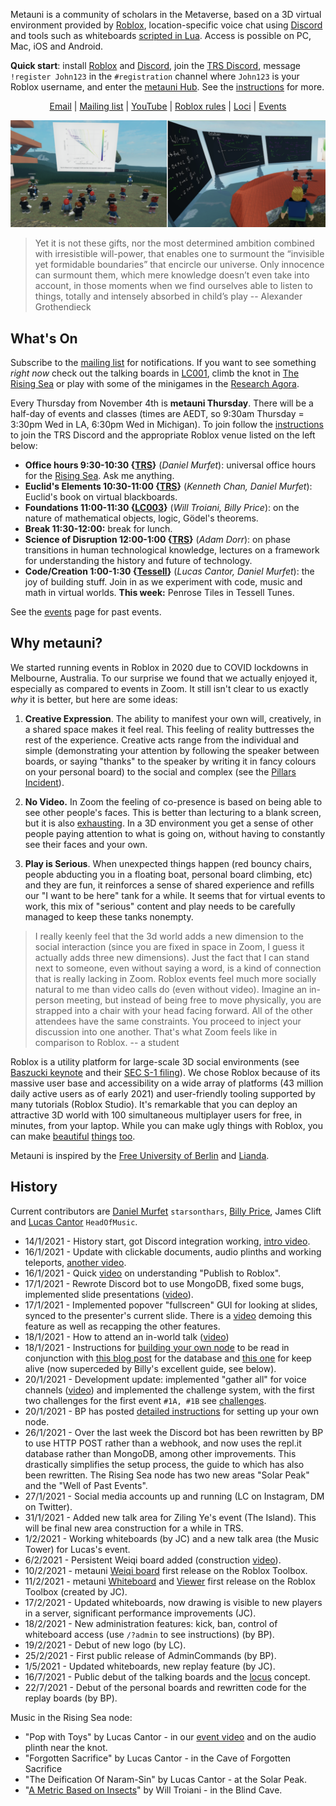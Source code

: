 Metauni is a community of scholars in the Metaverse, based on a 3D virtual environment provided by [Roblox](https://www.roblox.com/), location-specific voice chat using [Discord](https://www.discord.com) and tools such as whiteboards [scripted in Lua](http://metauni.org/posts/make-your-own/tools). Access is possible on PC, Mac, iOS and Android.

**Quick start**: install [Roblox](https://www.roblox.com/) and [Discord](https://www.discord.com), join the [TRS Discord](https://discord.gg/9yBaAxPSK8), message `!register John123` in the `#registration` channel where `John123` is your Roblox username, and enter the [metauni Hub](https://www.roblox.com/games/6233302798/metauni-Hub). See the [instructions](https://metauni.org/posts/instructions/instructions) for more.

<p align="center">
  <a href="mailto:admin@metauni.org">Email</a> |
  <a href="https://tinyletter.com/adminmetauni">Mailing list</a> |
  <a href="https://www.youtube.com/playlist?list=PLKnx70LRf21eZQ7ZfEU5SibsJrAFvJU41">YouTube</a> |
  <a href="https://metauni.org/posts/rules/rules">Roblox rules</a> |
  <a href="http://metauni.org/posts/loci/loci">Loci</a> |
  <a href="http://metauni.org/posts/events/events">Events</a>
</p>

![banner](newbanner.png)

> Yet it is not these gifts, nor the most determined ambition combined with irresistible will-power, that enables one to surmount the “invisible yet formidable boundaries” that encircle our universe. Only innocence can surmount them, which mere knowledge doesn’t even take into account, in those moments when we find ourselves able to listen to things, totally and intensely absorbed in child’s play -- Alexander Grothendieck

## What's On

Subscribe to the [mailing list](https://tinyletter.com/adminmetauni) for notifications. If you want to see something *right now* check out the talking boards in [LC001](https://www.roblox.com/games/6461013759/metauni-LC001), climb the knot in [The Rising Sea](https://www.roblox.com/games/6224932973/The-Rising-Sea) or play with some of the minigames in the [Research Agora](https://www.roblox.com/games/7168699181/metauni-LC002-Research-Agora).

Every Thursday from November 4th is **metauni Thursday**. There will be a half-day of events and classes (times are AEDT, so 9:30am Thursday = 3:30pm Wed in LA, 6:30pm Wed in Michigan). To join follow the [instructions](https://metauni.org/posts/instructions/instructions) to join the TRS Discord and the appropriate Roblox venue listed on the left below:

* **Office hours 9:30-10:30 {[TRS](https://www.roblox.com/games/6224932973/The-Rising-Sea)}**  (*Daniel Murfet*): universal office hours for the [Rising Sea](http://therisingsea.org). Ask me anything.
* **Euclid's Elements 10:30-11:00 {[TRS](https://www.roblox.com/games/6224932973/The-Rising-Sea)}** (*Kenneth Chan, Daniel Murfet*): Euclid's book on virtual blackboards.
* **Foundations 11:00-11:30 {[LC003](https://www.roblox.com/games/7357910345/LC003-Deprecation)}** (*Will Troiani, Billy Price*): on the nature of mathematical objects, logic, Gödel's theorems.
* **Break 11:30-12:00:** break for lunch.
* **Science of Disruption 12:00-1:00 {[TRS](https://www.roblox.com/games/6224932973/The-Rising-Sea)}** (*Adam Dorr*): on phase transitions in human technological knowledge, lectures on a framework for understanding the history and future of technology.
* **Code/Creation 1:00-1:30 {[Tessell](https://www.roblox.com/games/7662464095/Tessell-Tunes)}** (*Lucas Cantor, Daniel Murfet*): the joy of building stuff. Join in as we experiment with code, music and math in virtual worlds. **This week:** Penrose Tiles in Tessell Tunes.
 
See the [events](http://metauni.org/posts/events/events) page for past events.

## Why metauni?

We started running events in Roblox in 2020 due to COVID lockdowns in Melbourne, Australia. To our surprise we found that we actually enjoyed it, especially as compared to events in Zoom. It still isn't clear to us exactly *why* it is better, but here are some ideas:

1. **Creative Expression**. The ability to manifest your own will, creatively, in a shared space makes it feel real. This feeling of reality buttresses the rest of the experience. Creative acts range from the individual and simple (demonstrating your attention by following the speaker between boards, or saying "thanks" to the speaker by writing it in fancy colours on your personal board) to the social and complex (see the [Pillars Incident](https://youtu.be/jryDAxI3XSo)).

2. **No Video.** In Zoom the feeling of co-presence is based on being able to see other people's faces. This is better than lecturing to a blank screen, but it is also [exhausting](https://psycnet.apa.org/fulltext/2021-77825-003.pdf). In a 3D environment you get a sense of other people paying attention to what is going on, without having to constantly see their faces and your own.

3. **Play is Serious**. When unexpected things happen (red bouncy chairs, people abducting you in a floating boat, personal board climbing, etc) and they are fun, it reinforces a sense of shared experience and refills our "I want to be here" tank for a while. It seems that for virtual events to work, this mix of "serious" content and play needs to be carefully managed to keep these tanks nonempty.

> I really keenly feel that the 3d world adds a new dimension to the social interaction (since you are fixed in space in Zoom, I guess it actually adds three new dimensions). Just the fact that I can stand next to someone, even without saying a word, is a kind of connection that is really lacking in Zoom. Roblox events feel much more socially natural to me than video calls do (even without video). Imagine an in-person meeting, but instead of being free to move physically, you are strapped into a chair with your head facing forward. All of the other attendees have the same constraints. You proceed to inject your discussion into one another. That's what Zoom feels like in comparison to Roblox. -- a student

Roblox is a utility platform for large-scale 3D social environments (see [Baszucki keynote](https://www.youtube.com/watch?v=G00GlCJc0mU) and their [SEC S-1 filing](https://www.sec.gov/Archives/edgar/data/1315098/000119312520298230/d87104ds1.htm)). We chose Roblox because of its massive user base and accessibility on a wide array of platforms (43 million daily active users as of early 2021) and user-friendly tooling supported by many tutorials (Roblox Studio). It's remarkable that you can deploy an attractive 3D world with 100 simultaneous multiplayer users for free, in minutes, from your laptop. While you can make ugly things with Roblox, you can make [beautiful](https://www.roblox.com/games/3158922185/Toyokawa-Inari-Shrine-Showcase) [things](https://www.roblox.com/games/7056870928/Ancient-Machine-SHOWCASE) [too](https://www.roblox.com/games/6524322789/Garden-Of-Hestia-SHOWCASE).

Metauni is inspired by the [Free University of Berlin](https://en.wikipedia.org/wiki/Free_University_of_Berlin) and [Lianda](https://en.wikipedia.org/wiki/National_Southwestern_Associated_University).

## History

Current contributors are [Daniel Murfet](http://www.therisingsea.org) `starsonthars`, [Billy Price](https://billyprice.me/), James Clift and [Lucas Cantor](https://www.lucascantormusic.com/) `HeadOfMusic`.

* 14/1/2021 - History start, got Discord integration working, [intro video](https://youtu.be/0K3sCNvFpWE).
* 16/1/2021 - Update with clickable documents, audio plinths and working teleports, [another video](https://youtu.be/CJeuAvoRE9U).
* 16/1/2021 - Quick [video](https://youtu.be/vkaBQw9-OBY) on understanding "Publish to Roblox".
* 17/1/2021 - Rewrote Discord bot to use MongoDB, fixed some bugs, implemented slide presentations ([video](https://youtu.be/9-fyJvrTRzA)).
* 17/1/2021 - Implemented popover "fullscreen" GUI for looking at slides, synced to the presenter's current slide. There is a [video](https://youtu.be/rNtZGYnRHdA) demoing this feature as well as recapping the other features.
* 18/1/2021 - How to attend an in-world talk ([video](https://youtu.be/mA1X-aP-jBU))
* 18/1/2021 - Instructions for [building your own node](https://youtu.be/SEwmyMInqTM) to be read in conjunction with [this blog post](https://towardsdatascience.com/creating-a-discord-bot-from-scratch-and-connecting-to-mongodb-828ad1c7c22e) for the database and [this one](https://repl.it/talk/learn/Hosting-discordpy-bots-with-replit/11008) for keep alive (now superceded by Billy's excellent guide, see below).
* 20/1/2021 - Development update: implemented "gather all" for voice channels ([video](https://youtu.be/GJunGvBGo6Y)) and implemented the challenge system, with the first two challenges for the first event `#1A, #1B` see [challenges](http://metauni.org/posts/challenges/challenges).
* 20/1/2021 - BP has posted [detailed instructions](http://metauni.org/posts/make-your-own/make-your-own) for setting up your own node.
* 26/1/2021 - Over the last week the Discord bot has been rewritten by BP to use HTTP POST rather than a webhook, and now uses the repl.it database rather than MongoDB, among other improvements. This drastically simplifies the setup process, the guide to which has also been rewritten. The Rising Sea node has two new areas "Solar Peak" and the "Well of Past Events".
* 27/1/2021 - Social media accounts up and running (LC on Instagram, DM on Twitter).
* 31/1/2021 - Added new talk area for Ziling Ye's event (The Island). This will be final new area construction for a while in TRS.
* 1/2/2021 - Working whiteboards (by JC) and a new talk area (the Music Tower) for Lucas's event.
* 6/2/2021 - Persistent Weiqi board added (construction [video](https://youtu.be/wWtrTFI4ppc)).
* 10/2/2021 - metauni [Weiqi board](https://www.roblox.com/library/6366028251/metauni-Weiqi-Go-board) first release on the Roblox Toolbox.
* 11/2/2021 - metauni [Whiteboard](https://www.roblox.com/library/6376883627/metauni-Whiteboard) and [Viewer](https://www.roblox.com/library/6377010705/metauni-Viewer) first release on the Roblox Toolbox (created by JC).
* 17/2/2021 - Updated whiteboards, now drawing is visible to new players in a server, significant performance improvements (JC).
* 18/2/2021 - New administration features: kick, ban, control of whiteboard access (use `/?admin` to see instructions) (by BP).
* 19/2/2021 - Debut of new logo (by LC).
* 25/2/2021 - First public release of AdminCommands (by BP).
* 1/5/2021 - Updated whiteboards, new replay feature (by JC).
* 16/7/2021 - Public debut of the talking boards and the [locus](https://metauni.org/posts/loci/loci) concept.
* 22/7/2021 - Debut of the personal boards and rewritten code for the replay boards (by BP).

Music in the Rising Sea node:

* "Pop with Toys" by Lucas Cantor - in our [event video](https://youtu.be/xNqGxgiP0Cc) and on the audio plinth near the knot.
* "Forgotten Sacrifice" by Lucas Cantor - in the Cave of Forgotten Sacrifice
* "The Deification Of Naram-Sin" by Lucas Cantor - at the Solar Peak.
* "[A Metric Based on Insects](https://obduratefleet.bandcamp.com/album/obdurate)" by Will Troiani - in the Blind Cave.
